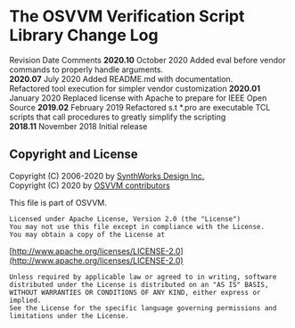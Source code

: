 # The OSVVM Verification Script Library Change Log

Revision      Date             Comments
**2020.10**   October 2020     Added eval before vendor commands to properly handle arguments.   
**2020.07**   July 2020        Added README.md with documentation.   
                               Refactored tool execution for simpler vendor customization 
**2020.01**   January 2020     Replaced license with Apache to prepare for IEEE Open Source
**2019.02**   February 2019    Refactored s.t *.pro are executable TCL scripts 
                               that call procedures to greatly simplify the scripting    
**2018.11**   November 2018    Initial release    

 
## Copyright and License
Copyright (C) 2006-2020 by [SynthWorks Design Inc.](http://www.synthworks.com/)   
Copyright (C) 2020 by [OSVVM contributors](CONTRIBUTOR.md)   

This file is part of OSVVM.

    Licensed under Apache License, Version 2.0 (the "License")
    You may not use this file except in compliance with the License.
    You may obtain a copy of the License at

  [http://www.apache.org/licenses/LICENSE-2.0](http://www.apache.org/licenses/LICENSE-2.0)

    Unless required by applicable law or agreed to in writing, software
    distributed under the License is distributed on an "AS IS" BASIS,
    WITHOUT WARRANTIES OR CONDITIONS OF ANY KIND, either express or implied.
    See the License for the specific language governing permissions and
    limitations under the License.
